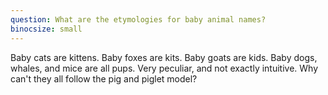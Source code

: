 ```yaml
---
question: What are the etymologies for baby animal names?
binocsize: small
---
```


Baby cats are kittens. Baby foxes are kits. Baby goats are kids. Baby dogs, whales, and mice are all pups. Very peculiar, and not exactly intuitive. Why can't they all follow the pig and piglet model?

